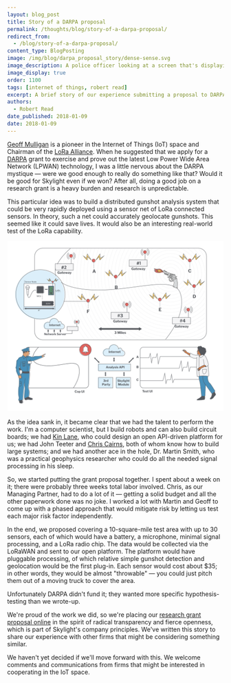 ```yaml
---
layout: blog_post
title: Story of a DARPA proposal
permalink: /thoughts/blog/story-of-a-darpa-proposal/
redirect_from:
  - /blog/story-of-a-darpa-proposal/
content_type: BlogPosting
image: /img/blog/darpa_proposal_story/dense-sense.svg
image_description: A police officer looking at a screen that's displaying where a gunshot has been detected by IoT sensors.
image_display: true
order: 1100
tags: [internet of things, robert read]
excerpt: A brief story of our experience submitting a proposal to DARPA to conduct research on the latest Low Power Wide Area Network technology.
authors:
  - Robert Read
date_published: 2018-01-09
date: 2018-01-09
---
```


[Geoff Mulligan](/company/about/#geoff-mulligan) is a pioneer in the Internet of Things (IoT) space and Chairman of the <a href="https://www.lora-alliance.org/">LoRa Alliance</a>. When he suggested that we apply for a <a href="https://www.darpa.mil/">DARPA</a> grant to exercise and prove out the latest Low Power Wide Area Network (LPWAN) technology, I was a little nervous about the DARPA mystique — were we good enough to really do something like that? Would it be good for Skylight even if we won? After all, doing a good job on a research grant is a heavy burden and research is unpredictable.

This particular idea was to build a distributed gunshot analysis system that could be very rapidly deployed using a sensor net of LoRa connected sensors. In theory, such a net could accurately geolocate gunshots. This seemed like it could save lives. It would also be an interesting real-world test of the LoRa capability.

![Dense Sense infographic.](/img/blog/darpa_proposal_story/dense-sense-infographic.svg)

As the idea sank in, it became clear that we had the talent to perform the work. I'm a computer scientist, but I build robots and can also build circuit boards; we had [Kin Lane](/company/about/#kin-lane), who could design an open API-driven platform for us; we had John Teeter and [Chris Cairns](/company/about/#chris-cairns), both of whom know how to build large systems; and we had another ace in the hole, Dr. Martin Smith, who was a practical geophysics researcher who could do all the needed signal processing in his sleep.

So, we started putting the grant proposal together. I spent about a week on it; there were probably three weeks total labor involved. Chris, as our Managing Partner, had to do a lot of it — getting a solid budget and all the other paperwork done was no joke. I worked a lot with Martin and Geoff to come up with a phased approach that would mitigate risk by letting us test each major risk factor independently.

In the end, we proposed covering a 10-square-mile test area with up to 30 sensors, each of which would have a battery, a microphone, minimal signal processing, and a LoRa radio chip. The data would be collected via the LoRaWAN and sent to our open platform. The platform would have pluggable processing, of which relative simple gunshot detection and geolocation would be the first plug-in. Each sensor would cost about $35; in other words, they would be almost "throwable" — you could just pitch them out of a moving truck to cover the area.

Unfortunately DARPA didn't fund it; they wanted more specific hypothesis-testing than we wrote-up.

We're proud of the work we did, so we're placing our <a href="https://github.com/skylight-hq/darpa-dense-sense-proposal/blob/master/README.md">research grant proposal online</a> in the spirit of radical transparency and fierce openness, which is part of Skylight's company principles. We've written this story to share our experience with other firms that might be considering something similar.

We haven't yet decided if we'll move forward with this. We welcome comments and communications from firms that might be interested in cooperating in the IoT space.
